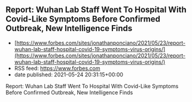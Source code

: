 ## Report: Wuhan Lab Staff Went To Hospital With Covid-Like Symptoms Before Confirmed Outbreak, New Intelligence Finds
 - [https://www.forbes.com/sites/jonathanponciano/2021/05/23/report-wuhan-lab-staff-hospital-covid-19-symptoms-virus-origins/](https://www.forbes.com/sites/jonathanponciano/2021/05/23/report-wuhan-lab-staff-hospital-covid-19-symptoms-virus-origins/)
 - RSS feed: https://www.forbes.com
 - date published: 2021-05-24 20:31:15+00:00

Report: Wuhan Lab Staff Went To Hospital With Covid-Like Symptoms Before Confirmed Outbreak, New Intelligence Finds

